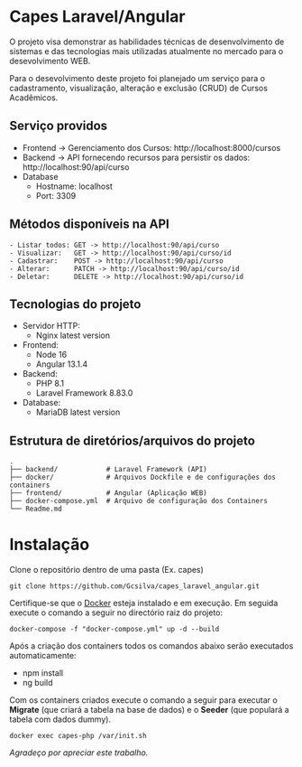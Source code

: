 # Capes Laravel/Angular

O projeto visa demonstrar as habilidades técnicas de desenvolvimento de
sistemas e
das tecnologias mais utilizadas atualmente no mercado para o desevolvimento
WEB.

Para o desevolvimento deste projeto foi planejado um serviço para o
cadastramento, visualização, alteração e exclusão (CRUD) de Cursos Acadêmicos.
   
## Serviço providos
 
- Frontend -> Gerenciamento dos Cursos: http://localhost:8000/cursos
- Backend -> API fornecendo recursos para persistir os dados: http://localhost:90/api/curso
- Database
  - Hostname: localhost
  - Port: 3309

## Métodos disponíveis na API

    - Listar todos: GET -> http://localhost:90/api/curso
    - Visualizar:   GET -> http://localhost:90/api/curso/id
    - Cadastrar:    POST -> http://localhost:90/api/curso
    - Alterar:      PATCH -> http://localhost:90/api/curso/id
    - Deletar:      DELETE -> http://localhost:90/api/curso/id

## Tecnologias do projeto

- Servidor HTTP:
  - Nginx latest version
- Frontend:
  - Node 16
  - Angular 13.1.4
- Backend:
  - PHP 8.1
  - Laravel Framework 8.83.0
- Database:
  - MariaDB latest version

## Estrutura de diretórios/arquivos do projeto

    .
    ├── backend/            # Laravel Framework (API)
    ├── docker/             # Arquivos Dockfile e de configurações dos containers
    ├── frontend/           # Angular (Aplicação WEB)
    ├── docker-compose.yml  # Arquivo de configuração dos Containers
    └── Readme.md


# Instalação

Clone o repositório dentro de uma pasta (Ex. capes)

    git clone https://github.com/Gcsilva/capes_laravel_angular.git

Certifique-se que o [Docker](https://www.docker.com/) esteja instalado e em execução. Em seguida execute o comando a seguir no directório raiz do projeto:

    docker-compose -f "docker-compose.yml" up -d --build

Após a criação dos containers todos os comandos abaixo serão executados automaticamente:

- npm install
- ng build

Com os containers criados execute o comando a seguir para executar o **Migrate** (que criará a tabela na base de dados) e o **Seeder** (que populará a tabela com dados dummy).

    docker exec capes-php /var/init.sh

*Agradeço por apreciar este trabalho.*